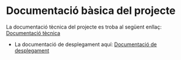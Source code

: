 # Documentació bàsica del projecte

La documentació tècnica del projecte es troba al següent enllaç:
[Documentació tècnica](https://inspedralbes.github.io/Spottunes/doc_tecnica/tech.html)

- La documentació de desplegament aquí: [Documentació de desplegament](https://inspedralbes.github.io/Spottunes/doc_tecnica/tech.html#desplegament)
